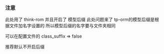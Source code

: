 ###  注意
此处用了 think-rom 
并且开启了 模型后缀
此处问题来了 tp-orm的模型后缀是根据文件加名字设置的
所以模型后缀的名字要与文件夹相同

可以在配置文件的
class_suffix => false

推荐默认不开启后缀

